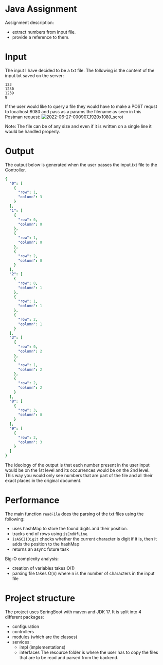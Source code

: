 # Java Assignment
Assignment description:
  - extract numbers from input file.
  - provide a reference to them.

# Input
The input I have decided to be a txt file. The following is the content of the input.txt saved on the server:
```
123
1230
1239
8
```

If the user would like to query a file they would have to make a POST requst to localhost:8080 and pass as a params the filename as seen in this Postman request:
![2022-06-27-000907_1920x1080_scrot](https://user-images.githubusercontent.com/23415119/175835604-dda8b9dc-6a58-4433-9b64-15a4cd18308d.png)


Note: The file can be of any size and even if it is written on a single line it would be handled properly.


# Output
The output below is generated when the user passes the input.txt file to the Controller.
```yaml
{
  "0": [
    {
      "row": 1,
      "column": 3
    }
  ],
  "1": [
    {
      "row": 0,
      "column": 0
    },
    {
      "row": 1,
      "column": 0
    },
    {
      "row": 2,
      "column": 0
    }
  ],
  "2": [
    {
      "row": 0,
      "column": 1
    },
    {
      "row": 1,
      "column": 1
    },
    {
      "row": 2,
      "column": 1
    }
  ],
  "3": [
    {
      "row": 0,
      "column": 2
    },
    {
      "row": 1,
      "column": 2
    },
    {
      "row": 2,
      "column": 2
    }
  ],
  "8": [
    {
      "row": 3,
      "column": 0
    }
  ],
  "9": [
    {
      "row": 2,
      "column": 3
    }
  ]
}
```
The ideology of the output is that each number present in the user input would be on the 1st level and its occurrences would be on the 2nd level.
This way you would only see numbers that are part of the file and all their exact places in the original document.

# Performance
The main function `readFile` does the parsing of the txt files using the following:
  - uses hashMap to store the found digits and their position.
  - tracks end of rows using `isEndOfLine`. 
  - `isASCIIDigit` checks whether the current character is digit if it is, then it adds the position to the hashMap
  - returns an async future task

Big-O complexity analysis:
  - creation of variables takes O(1)
  - parsing file takes O(n) where n is the number of characters in the input file

# Project structure
The project uses SpringBoot with maven and JDK 17.
It is split into 4 different packages:
  - configuration
  - controllers
  - modules (which are the classes)
  - services:
    - impl (implementations)
    - interfaces
The resource folder is where the user has to copy the files that are to be read and parsed from the backend.
